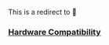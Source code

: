 This is a redirect to 🔽 
### [Hardware Compatibility](https://github.com/mixxxdj/mixxx/wiki/Hardware%20compatibility)